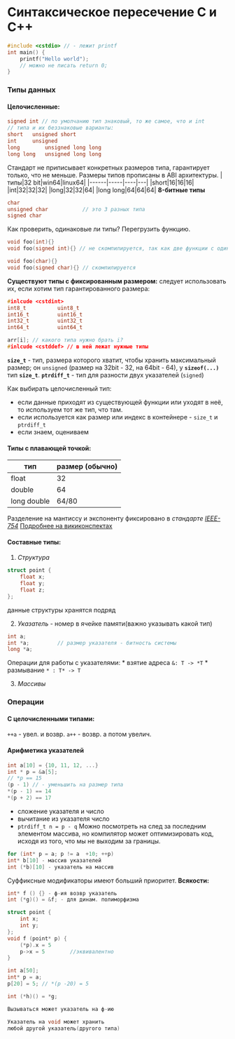 # Синтаксическое пересечение C и C++
```c
#include <cstdio> // - лежит printf
int main() {
	printf("Hello world");
	// можно не писать return 0;
}
```
### Типы данных
#### Целочисленные:
```c++
signed int // по умолчанию тип знаковый, то же самое, что и int
// типа и их беззнаковые варианты:
short	unsigned short
int		unsigned
long		unsigned long long
long long	unsigned long long
```
Стандарт не приписывает конкретных размеров типа, гарантирует только, что не меньше. Размеры типов прописаны в ABI архитектуры.
|типы|32 bit|win64|linux64|
|------|-----|----|---|
|short|16|16|16|
|int|32|32|32|
|long|32|32|64|
|long long|64|64|64|
**8-битные типы**

```c++
char
unsigned char			// это 3 разных типа
signed char
```
Как проверить, одинаковые ли типы? Перегрузить функцию.

````c++
void foo(int){}
void foo(signed int){} // не скомпилируется, так как две функции с одинаковой сигнатурой
````
````c++
void foo(char){}
void foo(signed char){} // скомпилируется
````


**Существуют типы с фиксированным размером:**
следует использовать их, если хотим тип гарантированного размера:

```c++
#inlcude <cstdint>
int8_t			uint8_t
int16_t			uint16_t
int32_t			uint32_t
int64_t			uint64_t
```
```c++
arr[i]; // какого типа нужно брать i?
#inlcude <cstddef> // в ней лежат нужные типы
```

**`size_t`** - тип, размера которого хватит, чтобы хранить максимальный размер; он `unsigned` (размер на 32bit - 32, на 64bit - 64), у **`sizeof(...)`** тип **`size_t`**.
**`ptrdiff_t`** - тип для разности двух указателей (`signed`)

Как выбирать целочисленный тип:
* если данные приходят из существующей функции или уходят в неё, то используем тот же тип, что там.
* если  используется как размер или индекс в контейнере - `size_t` и `ptrdiff_t`
* если знаем, оцениваем

#### Типы с плавающей точкой:
|тип|размер (обычно)|
|--|--|
|float|32|
|double|64|
|long double|64/80|
Разделение на мантиссу и экспоненту фиксировано в _стандарте [IEEE-754](https://standards.ieee.org/standard/754-2019.html)_
[Подробнее на викиконспектах](https://neerc.ifmo.ru/wiki/index.php?title=%D0%9F%D1%80%D0%B5%D0%B4%D1%81%D1%82%D0%B0%D0%B2%D0%BB%D0%B5%D0%BD%D0%B8%D0%B5_%D0%B2%D0%B5%D1%89%D0%B5%D1%81%D1%82%D0%B2%D0%B5%D0%BD%D0%BD%D1%8B%D1%85_%D1%87%D0%B8%D1%81%D0%B5%D0%BB)

#### Составные типы:
1. _Структура_ 
```c++
struct point {
	float x;
	float y;
	float z;
};
```
данные структуры хранятся подряд

2. _Указатель_ - номер в ячейке памяти(важно указывать какой тип)
```c++
int a;
int *a;			// размер указателя - битность системы
long *a;
```
Операции для работы с указателями:
		* взятие адреса	`&: T -> *T`
		* размывание `* : T* -> T`

3. _Массивы_
### Операции
#### С целочисленными типами:
`++a` - увел. и возвр.
`a++` - возвр. а потом увелич.
#### Арифметика указателей
```c++
int a[10] = {10, 11, 12, ...}
int * p = &a[5];
// *p == 15
(p - 1) // - уменьшить на размер типа
*(p - 1) == 14
*(p + 2) == 17
```
* сложение указателя и число
* вычитание из указателя число
* `ptrdiff_t n = p - q`
Можно посмотреть на след за последним элементом массива, но компилятор может оптимизировать код, исходя из того, что мы не выходим за границы.
```c++
for (int* p = a; p != a  +10; ++p)
int* b[10] - массив указателей
int (*b)[10] - указатель на массив
```
Суффиксные модификаторы имеют больший приоритет.
**Всякости:**
```c++
int* f () {} - ф-ия возвр указатель
int (*g)() = &f; - для динам. полиморфизма

struct point {
	int x;
	int y;
};
void f (point* p) {
	(*p).x = 5
	p->x = 5		//эквивалентно
}

int a[50];
int* p = a;
p[20] = 5; // *(p -20) = 5

int (*h)() = *g;

Вызываться может указатель на ф-ию

Указатель на void может хранить 
любой другой указатель(другого типа)
```